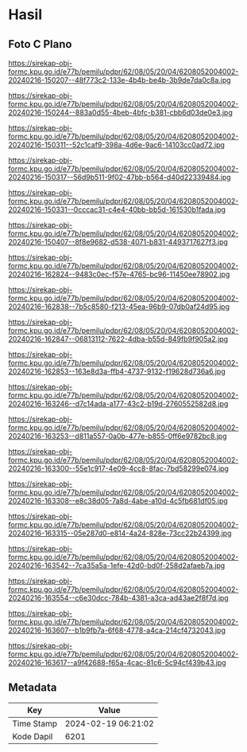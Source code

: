 # Hasil

## Foto C Plano

https://sirekap-obj-formc.kpu.go.id/e77b/pemilu/pdpr/62/08/05/20/04/6208052004002-20240216-150207--48f773c2-133e-4b4b-be4b-3b9de7da0c8a.jpg

https://sirekap-obj-formc.kpu.go.id/e77b/pemilu/pdpr/62/08/05/20/04/6208052004002-20240216-150244--883a0d55-4beb-4bfc-b381-cbb6d03de0e3.jpg

https://sirekap-obj-formc.kpu.go.id/e77b/pemilu/pdpr/62/08/05/20/04/6208052004002-20240216-150311--52c1caf9-398a-4d6e-9ac6-14103cc0ad72.jpg

https://sirekap-obj-formc.kpu.go.id/e77b/pemilu/pdpr/62/08/05/20/04/6208052004002-20240216-150317--56d9b511-9f02-47bb-b564-d40d22339484.jpg

https://sirekap-obj-formc.kpu.go.id/e77b/pemilu/pdpr/62/08/05/20/04/6208052004002-20240216-150331--0cccac31-c4e4-40bb-bb5d-161530b1fada.jpg

https://sirekap-obj-formc.kpu.go.id/e77b/pemilu/pdpr/62/08/05/20/04/6208052004002-20240216-150407--8f8e9682-d538-4071-b831-4493717627f3.jpg

https://sirekap-obj-formc.kpu.go.id/e77b/pemilu/pdpr/62/08/05/20/04/6208052004002-20240216-162824--9483c0ec-f57e-4765-bc96-11450ee78902.jpg

https://sirekap-obj-formc.kpu.go.id/e77b/pemilu/pdpr/62/08/05/20/04/6208052004002-20240216-162838--7b5c8580-f213-45ea-96b9-07db0af24d95.jpg

https://sirekap-obj-formc.kpu.go.id/e77b/pemilu/pdpr/62/08/05/20/04/6208052004002-20240216-162847--06813112-7622-4dba-b55d-849fb9f905a2.jpg

https://sirekap-obj-formc.kpu.go.id/e77b/pemilu/pdpr/62/08/05/20/04/6208052004002-20240216-162853--163e8d3a-ffb4-4737-9132-f19628d736a6.jpg

https://sirekap-obj-formc.kpu.go.id/e77b/pemilu/pdpr/62/08/05/20/04/6208052004002-20240216-163246--d7c14ada-a177-43c2-b19d-2760552582d8.jpg

https://sirekap-obj-formc.kpu.go.id/e77b/pemilu/pdpr/62/08/05/20/04/6208052004002-20240216-163253--d811a557-0a0b-477e-b855-0ff6e9782bc8.jpg

https://sirekap-obj-formc.kpu.go.id/e77b/pemilu/pdpr/62/08/05/20/04/6208052004002-20240216-163300--55e1c917-4e09-4cc8-8fac-7bd58299e074.jpg

https://sirekap-obj-formc.kpu.go.id/e77b/pemilu/pdpr/62/08/05/20/04/6208052004002-20240216-163308--e8c38d05-7a8d-4abe-a10d-4c5fb681df05.jpg

https://sirekap-obj-formc.kpu.go.id/e77b/pemilu/pdpr/62/08/05/20/04/6208052004002-20240216-163315--05e287d0-e814-4a24-828e-73cc22b24399.jpg

https://sirekap-obj-formc.kpu.go.id/e77b/pemilu/pdpr/62/08/05/20/04/6208052004002-20240216-163542--7ca35a5a-1efe-42d0-bd0f-258d2afaeb7a.jpg

https://sirekap-obj-formc.kpu.go.id/e77b/pemilu/pdpr/62/08/05/20/04/6208052004002-20240216-163554--c6e30dcc-784b-4381-a3ca-ad43ae2f8f7d.jpg

https://sirekap-obj-formc.kpu.go.id/e77b/pemilu/pdpr/62/08/05/20/04/6208052004002-20240216-163607--b1b9fb7a-6f68-4778-a4ca-214cf4732043.jpg

https://sirekap-obj-formc.kpu.go.id/e77b/pemilu/pdpr/62/08/05/20/04/6208052004002-20240216-163617--a9f42688-f65a-4cac-81c6-5c94cf439b43.jpg


## Metadata

| Key        | Value               |
| ---------- | ------------------- |
| Time Stamp | 2024-02-19 06:21:02 |
| Kode Dapil | 6201                |



